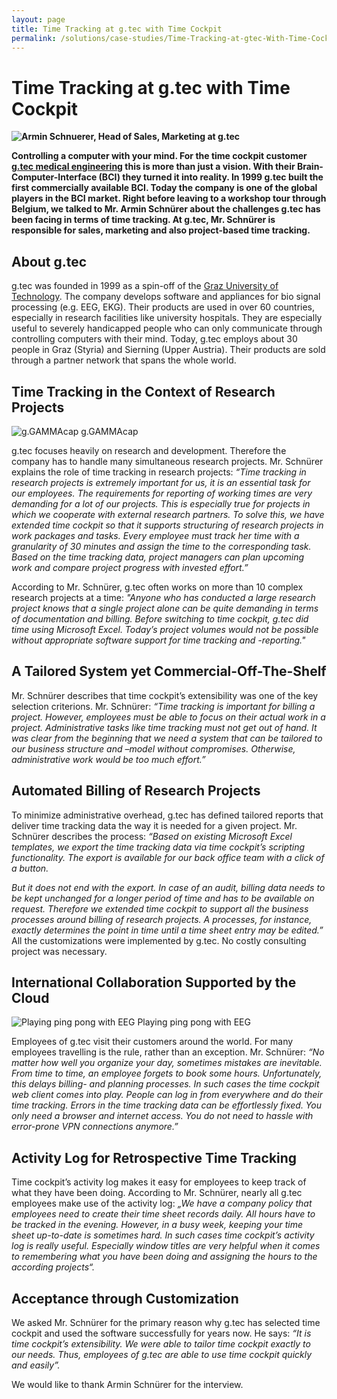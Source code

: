 ```yaml
---
layout: page
title: Time Tracking at g.tec with Time Cockpit
permalink: /solutions/case-studies/Time-Tracking-at-gtec-With-Time-Cockpit/
---
```


<h1 xmlns="http://www.w3.org/1999/xhtml">Time Tracking at g.tec with Time Cockpit</h1><p xmlns="http://www.w3.org/1999/xhtml">
  <strong>
    <img src="{{site.baseurl}}images/customer_solutions/case-studies/gtec/armin-schnuerer-banner.jpg" alt="Armin Schnuerer, Head of Sales, Marketing at g.tec" title="Armin Schnuerer, Head of Sales, Marketing at g.tec" />
  </strong>
</p><p xmlns="http://www.w3.org/1999/xhtml">
  <strong>Controlling a computer with your mind. For the time cockpit customer <a href="http://www.gtec.at/" title="g.tec" target="_blank">g.tec medical engineering</a> this is more than just a vision. With their Brain-Computer-Interface (BCI) they turned it into reality. In 1999 g.tec built the first commercially available BCI. Today the company is one of the global players in the BCI market. Right before leaving to a workshop tour through Belgium, we talked to Mr. Armin Schnürer about the challenges g.tec has been facing in terms of time tracking. At g.tec, Mr. Schnürer is responsible for sales, marketing and also project-based time tracking.</strong>
</p><h2 xmlns="http://www.w3.org/1999/xhtml">About g.tec</h2><p xmlns="http://www.w3.org/1999/xhtml">g.tec was founded in 1999 as a spin-off of the <a href="http://portal.tugraz.at/portal/page/portal/TU_Graz" title="Graz University of Technology" target="_blank">Graz University of Technology</a>. The company develops software and appliances for bio signal processing (e.g. EEG, EKG). Their products are used in over 60 countries, especially in research facilities like university hospitals. They are especially useful to severely handicapped people who can only communicate through controlling computers with their mind. Today, g.tec employs about 30 people in Graz (Styria) and Sierning (Upper Austria). Their products are sold through a partner network that spans the whole world. </p><h2 xmlns="http://www.w3.org/1999/xhtml">Time Tracking in the Context of Research Projects</h2><div class="floatRight" xmlns="http://www.w3.org/1999/xhtml">
  <img src="{{site.baseurl}}images/customer_solutions/case-studies/gtec/gtec_eeg.jpg" alt="g.GAMMAcap" title="g.GAMMAcap" />
  <span class="imageCaption">g.GAMMAcap</span>
</div><p xmlns="http://www.w3.org/1999/xhtml">g.tec focuses heavily on research and development. Therefore the company has to handle many simultaneous research projects. Mr. Schnürer explains the role of time tracking in research projects: <em>“Time tracking in research projects is extremely important for us, it is an essential task for our employees. The requirements for reporting of working times are very demanding for a lot of our projects. This is especially true for projects in which we cooperate with external research partners. To solve this, we have extended time cockpit so that it supports structuring of research projects in work packages and tasks. Every employee must track her time with a granularity of 30 minutes and assign the time to the corresponding task. Based on the time tracking data, project managers can plan upcoming work and compare project progress with invested effort.”</em></p><p xmlns="http://www.w3.org/1999/xhtml">According to Mr. Schnürer, g.tec often works on more than 10 complex research projects at a time: <em>"Anyone who has conducted a large research project knows that a single project alone can be quite demanding in terms of documentation and billing. Before switching to time cockpit, g.tec did time using Microsoft Excel. Today’s project volumes would not be possible without appropriate software support for time tracking and -reporting."</em></p><h2 xmlns="http://www.w3.org/1999/xhtml">A Tailored System yet Commercial-Off-The-Shelf</h2><p xmlns="http://www.w3.org/1999/xhtml">Mr. Schnürer describes that time cockpit’s extensibility was one of the key selection criterions. Mr. Schnürer: <em>“Time tracking is important for billing a project. However, employees must be able to focus on their actual work in a project. Administrative tasks like time tracking must not get out of hand. It was clear from the beginning that we need a system that can be tailored to our business structure and –model without compromises. Otherwise, administrative work would be too much effort.”</em></p><h2 xmlns="http://www.w3.org/1999/xhtml">Automated Billing of Research Projects</h2><p xmlns="http://www.w3.org/1999/xhtml">To minimize administrative overhead, g.tec has defined tailored reports that deliver time tracking data the way it is needed for a given project. Mr. Schnürer describes the process: <em>“Based on existing Microsoft Excel templates, we export the time tracking data via time cockpit’s scripting functionality. The export is available for our back office team with a click of a button.</em></p><p xmlns="http://www.w3.org/1999/xhtml">
  <em>But it does not end with the export. In case of an audit, billing data needs to be kept unchanged for a longer period of time and has to be available on request. Therefore we extended time cockpit to support all the business processes around billing of research projects. A processes, for instance, exactly determines the point in time until a time sheet entry may be edited.”</em> All the customizations were implemented by g.tec. No costly consulting project was necessary.</p><h2 xmlns="http://www.w3.org/1999/xhtml">International Collaboration Supported by the Cloud</h2><div class="floatRight" xmlns="http://www.w3.org/1999/xhtml">
  <img src="{{site.baseurl}}images/customer_solutions/case-studies/gtec/gtec-ping-pong.jpg" alt="Playing ping pong with EEG" title="Playing ping pong with EEG" />
  <span class="imageCaption">Playing ping pong with EEG</span>
</div><p xmlns="http://www.w3.org/1999/xhtml">Employees of g.tec visit their customers around the world. For many employees travelling is the rule, rather than an exception. Mr. Schnürer: <em>“No matter how well you organize your day, sometimes mistakes are inevitable. From time to time, an employee forgets to book some hours. Unfortunately, this delays billing- and planning processes. In such cases the time cockpit web client comes into play. People can log in from everywhere and do their time tracking. Errors in the time tracking data can be effortlessly fixed. You only need a browser and internet access. You do not need to hassle with error-prone VPN connections anymore.”</em></p><h2 xmlns="http://www.w3.org/1999/xhtml">Activity Log for Retrospective Time Tracking</h2><p xmlns="http://www.w3.org/1999/xhtml">Time cockpit’s activity log makes it easy for employees to keep track of what they have been doing. According to Mr. Schnürer, nearly all g.tec employees make use of the activity log: <em>„We have a company policy that employees need to create their time sheet records daily. All hours have to be tracked in the evening. However, in a busy week, keeping your time sheet up-to-date is sometimes hard. In such cases time cockpit’s activity log is really useful. Especially window titles are very helpful when it comes to remembering what you have been doing and assigning the hours to the according projects“.</em></p><h2 xmlns="http://www.w3.org/1999/xhtml">Acceptance through Customization</h2><p xmlns="http://www.w3.org/1999/xhtml">We asked Mr. Schnürer for the primary reason why g.tec has selected time cockpit and used the software successfully for years now. He says: <em>“It is time cockpit’s extensibility. We were able to tailor time cockpit exactly to our needs. Thus, employees of g.tec are able to use time cockpit quickly and easily”.</em></p><p xmlns="http://www.w3.org/1999/xhtml">We would like to thank Armin Schnürer for the interview.</p>